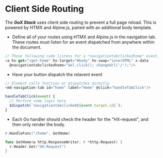 # Client Side Routing

The **_GoX Stack_** uses client side routing to prevent a full page reload. This is powered by HTMX and Alpine.js, paired with an additional body template.

- Define all of your routes using HTMX and Alpine.js in the navigation tab. These routes must listen for an event dispatched from anywhere within the document.
```javascript
// These following code listens for a "navigationtabclickedhome" event, which triggers "hx-get" 
<a hx-get="/get-home" hx-target="#body" hx-swap="innerHTML" x-data
  @navigationtabclickedhome="$el.click(); changeUrl('/');"/>
```

- Have your button dispatch the relavent event
```javascript
// Element calls function or dispatches directly
<md-navigation-tab id="home" label="Home" @click="handleTabClick"/>

handleTabClick(event) {
  // Perform some logic here
  $dispatch(`navigationtabclicked${event.target.id}`);
}
```

- Each Go handler should check the header for the "HX-request", and then only render the body.
```go
r.HandleFunc("/home", GetHome)

func GetHome(w http.ResponseWriter, r *http.Request) {
  r.Header.Get("HX-Request")
}
```